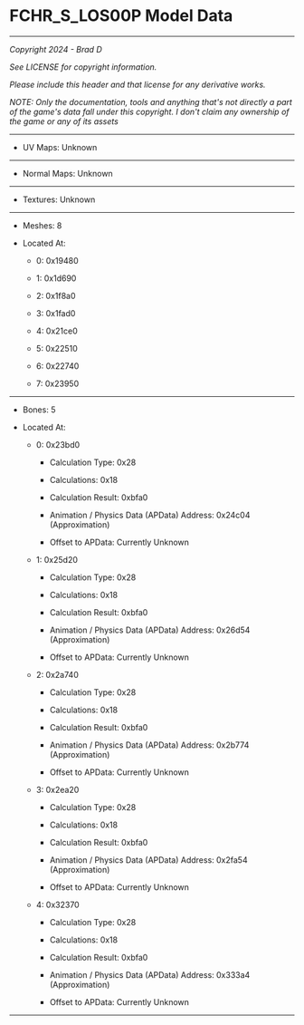 # FCHR_S_LOS00P Model Data

---

*Copyright 2024 - Brad D*

*See LICENSE for copyright information.*

*Please include this header and that license for any derivative works.*

*NOTE: Only the documentation, tools and anything that's not directly a part of the game's data fall under this copyright. I don't claim any ownership of the game or any of its assets*

---


* UV Maps: Unknown

---

* Normal Maps: Unknown

---

* Textures: Unknown

---

* Meshes: 8

* Located At:

  * 0: 0x19480

  * 1: 0x1d690

  * 2: 0x1f8a0

  * 3: 0x1fad0

  * 4: 0x21ce0

  * 5: 0x22510

  * 6: 0x22740

  * 7: 0x23950

---

* Bones: 5

* Located At:

  * 0: 0x23bd0

    * Calculation Type: 0x28

    * Calculations: 0x18

    * Calculation Result: 0xbfa0

    * Animation / Physics Data (APData) Address: 0x24c04 (Approximation)

    * Offset to APData: Currently Unknown

  * 1: 0x25d20

    * Calculation Type: 0x28

    * Calculations: 0x18

    * Calculation Result: 0xbfa0

    * Animation / Physics Data (APData) Address: 0x26d54 (Approximation)

    * Offset to APData: Currently Unknown

  * 2: 0x2a740

    * Calculation Type: 0x28

    * Calculations: 0x18

    * Calculation Result: 0xbfa0

    * Animation / Physics Data (APData) Address: 0x2b774 (Approximation)

    * Offset to APData: Currently Unknown

  * 3: 0x2ea20

    * Calculation Type: 0x28

    * Calculations: 0x18

    * Calculation Result: 0xbfa0

    * Animation / Physics Data (APData) Address: 0x2fa54 (Approximation)

    * Offset to APData: Currently Unknown

  * 4: 0x32370

    * Calculation Type: 0x28

    * Calculations: 0x18

    * Calculation Result: 0xbfa0

    * Animation / Physics Data (APData) Address: 0x333a4 (Approximation)

    * Offset to APData: Currently Unknown

---

